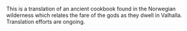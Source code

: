 This is a translation of an ancient cookbook found in the Norwegian wilderness which relates the fare of the gods as they dwell in Valhalla. Translation efforts are ongoing.